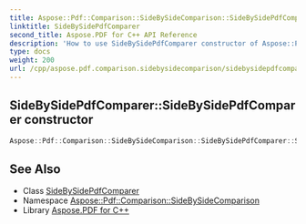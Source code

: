 ```yaml
---
title: Aspose::Pdf::Comparison::SideBySideComparison::SideBySidePdfComparer::SideBySidePdfComparer constructor
linktitle: SideBySidePdfComparer
second_title: Aspose.PDF for C++ API Reference
description: 'How to use SideBySidePdfComparer constructor of Aspose::Pdf::Comparison::SideBySideComparison::SideBySidePdfComparer class in C++.'
type: docs
weight: 200
url: /cpp/aspose.pdf.comparison.sidebysidecomparison/sidebysidepdfcomparer/sidebysidepdfcomparer/
---
```

## SideBySidePdfComparer::SideBySidePdfComparer constructor




```cpp
Aspose::Pdf::Comparison::SideBySideComparison::SideBySidePdfComparer::SideBySidePdfComparer()=delete
```

## See Also

* Class [SideBySidePdfComparer](../)
* Namespace [Aspose::Pdf::Comparison::SideBySideComparison](../../)
* Library [Aspose.PDF for C++](../../../)
